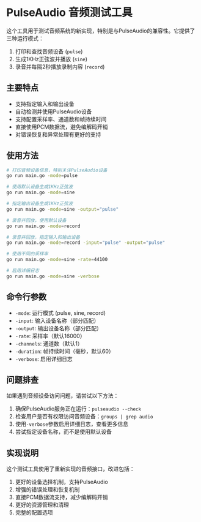 # PulseAudio 音频测试工具

这个工具用于测试音频系统的新实现，特别是与PulseAudio的兼容性。它提供了三种运行模式：

1. 打印和查找音频设备 (`pulse`)
2. 生成1KHz正弦波并播放 (`sine`)
3. 录音并每隔2秒播放录制内容 (`record`)

## 主要特点

- 支持指定输入和输出设备
- 自动检测并使用PulseAudio设备
- 支持配置采样率、通道数和帧持续时间
- 直接使用PCM数据流，避免编解码开销
- 对错误恢复和异常处理有更好的支持

## 使用方法

```bash
# 打印音频设备信息，特别关注PulseAudio设备
go run main.go -mode=pulse

# 使用默认设备生成1KHz正弦波
go run main.go -mode=sine

# 指定输出设备生成1KHz正弦波
go run main.go -mode=sine -output="pulse"

# 录音并回放，使用默认设备
go run main.go -mode=record

# 录音并回放，指定输入和输出设备
go run main.go -mode=record -input="pulse" -output="pulse"

# 使用不同的采样率
go run main.go -mode=sine -rate=44100

# 启用详细日志
go run main.go -mode=sine -verbose
```

## 命令行参数

- `-mode`: 运行模式 (pulse, sine, record)
- `-input`: 输入设备名称（部分匹配）
- `-output`: 输出设备名称（部分匹配）
- `-rate`: 采样率（默认16000）
- `-channels`: 通道数（默认1）
- `-duration`: 帧持续时间（毫秒，默认60）
- `-verbose`: 启用详细日志

## 问题排查

如果遇到音频设备访问问题，请尝试以下方法：

1. 确保PulseAudio服务正在运行：`pulseaudio --check`
2. 检查用户是否有权限访问音频设备：`groups | grep audio`
3. 使用`-verbose`参数启用详细日志，查看更多信息
4. 尝试指定设备名称，而不是使用默认设备

## 实现说明

这个测试工具使用了重新实现的音频接口，改进包括：

1. 更好的设备选择机制，支持PulseAudio
2. 增强的错误处理和恢复机制
3. 直接PCM数据流支持，减少编解码开销
4. 更好的资源管理和清理
5. 完整的配置选项 